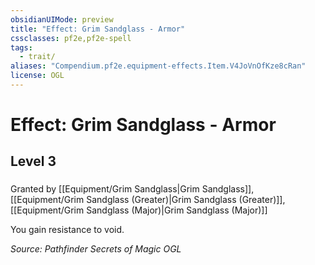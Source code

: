```yaml
---
obsidianUIMode: preview
title: "Effect: Grim Sandglass - Armor"
cssclasses: pf2e,pf2e-spell
tags:
  - trait/
aliases: "Compendium.pf2e.equipment-effects.Item.V4JoVnOfKze8cRan"
license: OGL
---
```

# Effect: Grim Sandglass - Armor
## Level 3
### 






Granted by [[Equipment/Grim Sandglass|Grim Sandglass]], [[Equipment/Grim Sandglass (Greater)|Grim Sandglass (Greater)]], [[Equipment/Grim Sandglass (Major)|Grim Sandglass (Major)]]

You gain resistance to void.

*Source: Pathfinder Secrets of Magic*
*OGL*